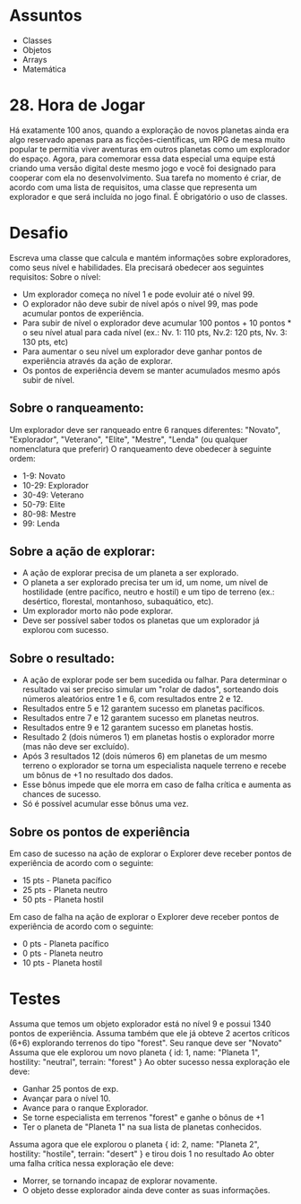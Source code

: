 # Assuntos
- Classes
- Objetos
- Arrays
- Matemática

# 28. Hora de Jogar
Há exatamente 100 anos, quando a exploração de novos planetas ainda era algo reservado apenas para as ficções-científicas, um RPG de mesa muito popular te permitia viver aventuras em outros planetas como um explorador do espaço.
Agora, para comemorar essa data especial uma equipe está criando uma versão digital deste mesmo jogo e você foi designado para cooperar com ela no desenvolvimento.
Sua tarefa no momento é criar, de acordo com uma lista de requisitos, uma classe que representa um explorador e que será incluída no jogo final.
É obrigatório o uso de classes.

# Desafio
Escreva uma classe que calcula e mantém informações sobre exploradores, como seus nível e habilidades. Ela precisará obedecer aos seguintes requisitos:
Sobre o nível:
- Um explorador começa no nível 1 e pode evoluir até o nível 99.
- O explorador não deve subir de nível após o nível 99, mas pode acumular pontos de experiência.
- Para subir de nível o explorador deve acumular 100 pontos + 10 pontos * o seu nível atual para cada nível (ex.: Nv. 1: 110 pts, Nv.2: 120 pts, Nv. 3: 130 pts, etc)
- Para aumentar o seu nível um explorador deve ganhar pontos de experiência através da ação de explorar.
- Os pontos de experiência devem se manter acumulados mesmo após subir de nível.

## Sobre o ranqueamento:
Um explorador deve ser ranqueado entre 6 ranques diferentes: "Novato", "Explorador", "Veterano", "Elite", "Mestre", "Lenda" (ou qualquer nomenclatura que preferir)
O ranqueamento deve obedecer à seguinte ordem:
- 1-9: Novato
- 10-29: Explorador
- 30-49: Veterano
- 50-79: Elite
- 80-98: Mestre
- 99: Lenda

## Sobre a ação de explorar:
- A ação de explorar precisa de um planeta a ser explorado.
- O planeta a ser explorado precisa ter um id, um nome, um nível de hostilidade (entre pacífico, neutro e hostil) e um tipo de terreno (ex.: desértico, florestal, montanhoso, subaquático, etc).
- Um explorador morto não pode explorar.
- Deve ser possível saber todos os planetas que um explorador já explorou com sucesso.

## Sobre o resultado:
- A ação de explorar pode ser bem sucedida ou falhar. Para determinar o resultado vai ser preciso simular um "rolar de dados", sorteando dois números aleatórios entre 1 e 6, com resultados entre 2 e 12.
- Resultados entre 5 e 12 garantem sucesso em planetas pacíficos.
- Resultados entre 7 e 12 garantem sucesso em planetas neutros.
- Resultados entre 9 e 12 garantem sucesso em planetas hostis.
- Resultado 2 (dois números 1) em planetas hostis o explorador morre (mas não deve ser excluído).
- Após 3 resultados 12 (dois números 6) em planetas de um mesmo terreno o explorador se torna um especialista naquele terreno e recebe um bônus de +1 no resultado dos dados.
- Esse bônus impede que ele morra em caso de falha crítica e aumenta as chances de sucesso.
- Só é possível acumular esse bônus uma vez.

## Sobre os pontos de experiência
Em caso de sucesso na ação de explorar o Explorer deve receber pontos de experiência de acordo com o seguinte:
- 15 pts - Planeta pacífico
- 25 pts - Planeta neutro
- 50 pts - Planeta hostil

Em caso de falha na ação de explorar o Explorer deve receber pontos de experiência de acordo com o seguinte:
- 0 pts - Planeta pacífico
- 0 pts - Planeta neutro
- 10 pts - Planeta hostil

# Testes
Assuma que temos um objeto explorador está no nível 9 e possui 1340 pontos de experiência.
Assuma também que ele já obteve 2 acertos críticos (6+6) explorando terrenos do tipo "forest".
Seu ranque deve ser "Novato"
Assuma que ele explorou um novo planeta { id: 1, name: "Planeta 1", hostility: "neutral", terrain: "forest" }
Ao obter sucesso nessa exploração ele deve:
- Ganhar 25 pontos de exp.
- Avançar para o nível 10.
- Avance para o ranque Explorador.
- Se torne especialista em terrenos "forest" e ganhe o bônus de +1
- Ter o planeta de "Planeta 1" na sua lista de planetas conhecidos.

Assuma agora que ele explorou o planeta { id: 2, name: "Planeta 2", hostility: "hostile", terrain: "desert" } e tirou dois 1 no resultado
Ao obter uma falha crítica nessa exploração ele deve:
- Morrer, se tornando incapaz de explorar novamente.
- O objeto desse explorador ainda deve conter as suas informações.